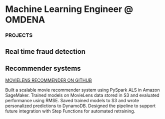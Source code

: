 # Machine Learning Engineer @ OMDENA

### PROJECTS
## Real time fraud detection

## Recommender systems

[MOVIELENS RECOMMENDER ON GITHUB](https://github.com/slv-ai/Recommender-system)

Built a scalable movie recommender system using PySpark ALS in Amazon SageMaker.
Trained models on MovieLens data stored in S3 and evaluated performance using RMSE.
Saved trained models to S3 and wrote personalized predictions to DynamoDB.
Designed the pipeline to support future integration with Step Functions for automated retraining.
